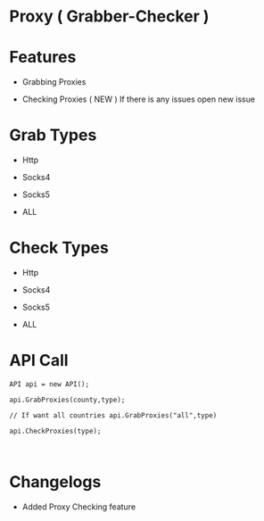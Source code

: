 # Proxy ( Grabber-Checker )

# Features

- Grabbing Proxies

- Checking Proxies ( NEW ) If there is any issues open new issue

# Grab Types

- Http

- Socks4

- Socks5

- ALL

# Check Types

- Http

- Socks4

- Socks5

- ALL

# API Call

```
API api = new API();

api.GrabProxies(county,type);

// If want all countries api.GrabProxies("all",type)

api.CheckProxies(type);



```

# Changelogs

- Added Proxy Checking feature
